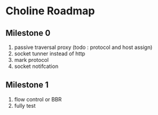 # Choline Roadmap

## Milestone 0
1. passive traversal proxy (todo : protocol and host assign)
2. socket tunner instead of http
3. mark protocol
4. socket notifcation

## Milestone 1
1. flow control or BBR
2. fully test
